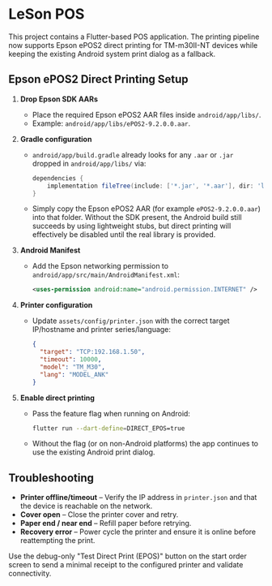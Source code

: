 # LeSon POS

This project contains a Flutter-based POS application. The printing pipeline now
supports Epson ePOS2 direct printing for TM-m30II-NT devices while keeping the
existing Android system print dialog as a fallback.

## Epson ePOS2 Direct Printing Setup

1. **Drop Epson SDK AARs**
   - Place the required Epson ePOS2 AAR files inside `android/app/libs/`.
   - Example: `android/app/libs/ePOS2-9.2.0.0.aar`.

2. **Gradle configuration**
   - `android/app/build.gradle` already looks for any `.aar` or `.jar` dropped in
     `android/app/libs/` via:
     ```gradle
     dependencies {
         implementation fileTree(include: ['*.jar', '*.aar'], dir: 'libs')
     }
     ```
   - Simply copy the Epson ePOS2 AAR (for example `ePOS2-9.2.0.0.aar`) into that
     folder. Without the SDK present, the Android build still succeeds by using
     lightweight stubs, but direct printing will effectively be disabled until
     the real library is provided.

3. **Android Manifest**
   - Add the Epson networking permission to `android/app/src/main/AndroidManifest.xml`:
     ```xml
     <uses-permission android:name="android.permission.INTERNET" />
     ```

4. **Printer configuration**
   - Update `assets/config/printer.json` with the correct target IP/hostname and
     printer series/language:
     ```json
     {
       "target": "TCP:192.168.1.50",
       "timeout": 10000,
       "model": "TM_M30",
       "lang": "MODEL_ANK"
     }
     ```

5. **Enable direct printing**
   - Pass the feature flag when running on Android:
     ```bash
     flutter run --dart-define=DIRECT_EPOS=true
     ```
   - Without the flag (or on non-Android platforms) the app continues to use the
     existing Android print dialog.

## Troubleshooting

- **Printer offline/timeout** – Verify the IP address in `printer.json` and that
  the device is reachable on the network.
- **Cover open** – Close the printer cover and retry.
- **Paper end / near end** – Refill paper before retrying.
- **Recovery error** – Power cycle the printer and ensure it is online before
  reattempting the print.

Use the debug-only "Test Direct Print (EPOS)" button on the start order screen
to send a minimal receipt to the configured printer and validate connectivity.
